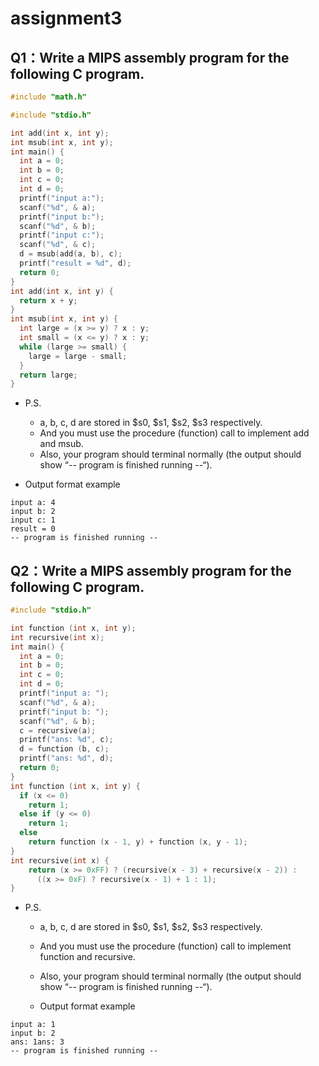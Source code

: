 # assignment3
## Q1：Write a MIPS assembly program for the following C program. 
```C
#include "math.h"

#include "stdio.h"

int add(int x, int y);
int msub(int x, int y);
int main() {
  int a = 0;
  int b = 0;
  int c = 0;
  int d = 0;
  printf("input a:");
  scanf("%d", & a);
  printf("input b:");
  scanf("%d", & b);
  printf("input c:");
  scanf("%d", & c);
  d = msub(add(a, b), c);
  printf("result = %d", d);
  return 0;
}
int add(int x, int y) {
  return x + y;
}
int msub(int x, int y) {
  int large = (x >= y) ? x : y;
  int small = (x <= y) ? x : y;
  while (large >= small) {
    large = large - small;
  }
  return large;
}
```
* P.S. 
  * a, b, c, d are stored in $s0, $s1, $s2, $s3 respectively.
  * And you must use the procedure (function) call to implement add and msub.
  * Also, your program should terminal normally (the output should show “-- program is
  finished running --“).
  
* Output format example
```
input a: 4
input b: 2
input c: 1
result = 0
-- program is finished running --
```

## Q2：Write a MIPS assembly program for the following C program.
```C
#include "stdio.h"

int function (int x, int y);
int recursive(int x);
int main() {
  int a = 0;
  int b = 0;
  int c = 0;
  int d = 0;
  printf("input a: ");
  scanf("%d", & a);
  printf("input b: ");
  scanf("%d", & b);
  c = recursive(a);
  printf("ans: %d", c);
  d = function (b, c);
  printf("ans: %d", d);
  return 0;
}
int function (int x, int y) {
  if (x <= 0)
    return 1;
  else if (y <= 0)
    return 1;
  else
    return function (x - 1, y) + function (x, y - 1);
}
int recursive(int x) {
    return (x >= 0xFF) ? (recursive(x - 3) + recursive(x - 2)) :
      ((x >= 0xF) ? recursive(x - 1) + 1 : 1);
}
```
* P.S. 
  * a, b, c, d are stored in $s0, $s1, $s2, $s3 respectively.
  * And you must use the procedure (function) call to implement function and
  recursive.
  * Also, your program should terminal normally (the output should show “-- program is
  finished running --“).
  
  * Output format example
```
input a: 1
input b: 2
ans: 1ans: 3
-- program is finished running --
```
